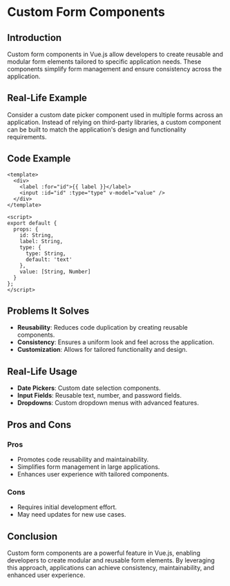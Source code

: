 # Custom Form Components

## Introduction
Custom form components in Vue.js allow developers to create reusable and modular form elements tailored to specific application needs. These components simplify form management and ensure consistency across the application.

## Real-Life Example
Consider a custom date picker component used in multiple forms across an application. Instead of relying on third-party libraries, a custom component can be built to match the application's design and functionality requirements.

## Code Example
```vue
<template>
  <div>
    <label :for="id">{{ label }}</label>
    <input :id="id" :type="type" v-model="value" />
  </div>
</template>

<script>
export default {
  props: {
    id: String,
    label: String,
    type: {
      type: String,
      default: 'text'
    },
    value: [String, Number]
  }
};
</script>
```

## Problems It Solves
- **Reusability**: Reduces code duplication by creating reusable components.
- **Consistency**: Ensures a uniform look and feel across the application.
- **Customization**: Allows for tailored functionality and design.

## Real-Life Usage
- **Date Pickers**: Custom date selection components.
- **Input Fields**: Reusable text, number, and password fields.
- **Dropdowns**: Custom dropdown menus with advanced features.

## Pros and Cons
### Pros
- Promotes code reusability and maintainability.
- Simplifies form management in large applications.
- Enhances user experience with tailored components.

### Cons
- Requires initial development effort.
- May need updates for new use cases.

## Conclusion
Custom form components are a powerful feature in Vue.js, enabling developers to create modular and reusable form elements. By leveraging this approach, applications can achieve consistency, maintainability, and enhanced user experience.